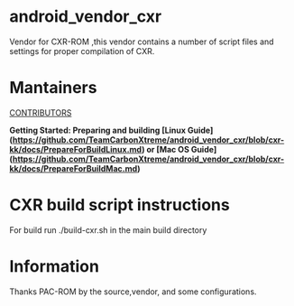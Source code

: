 android_vendor_cxr
==================

Vendor for CXR-ROM ,this vendor contains a number of script files and settings for proper compilation of CXR.

Mantainers
============

[CONTRIBUTORS](CONTRIBUTORS.mkdn)

**Getting Started: Preparing and building [Linux Guide] (https://github.com/TeamCarbonXtreme/android_vendor_cxr/blob/cxr-kk/docs/PrepareForBuildLinux.md) or [Mac OS Guide] (https://github.com/TeamCarbonXtreme/android_vendor_cxr/blob/cxr-kk/docs/PrepareForBuildMac.md)**

CXR build script instructions
=============================

For build run ./build-cxr.sh in the main build directory

Information
===============

Thanks PAC-ROM by the source,vendor, and some configurations.

